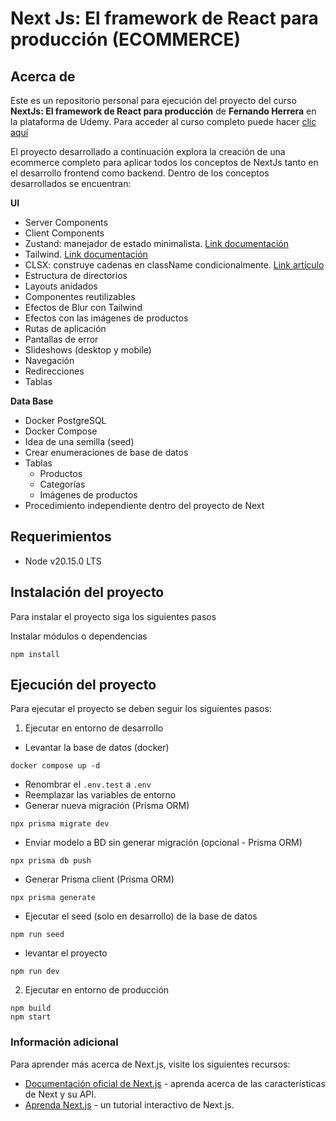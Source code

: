 # Next Js: El framework de React para producción (ECOMMERCE)

## Acerca de

Este es un repositorio personal para ejecución del proyecto del curso **NextJs: El framework de React para producción** de **Fernando Herrera** en la plataforma de Udemy. Para acceder al curso completo puede hacer [clic aquí](https://www.udemy.com/course/nextjs-fh/)

El proyecto desarrollado a continuación explora la creación de una ecommerce completo para aplicar todos los conceptos de NextJs tanto en el desarrollo frontend como backend. Dentro de los conceptos desarrollados se encuentran:

**UI**

- Server Components
- Client Components
- Zustand: manejador de estado minimalista. [Link documentación](https://docs.pmnd.rs/zustand/getting-started/introduction)
- Tailwind. [Link documentación](https://tailwindcss.com/docs/installation)
- CLSX: construye cadenas en className condicionalmente. [Link artículo](https://medium.com/@fortune.nwuneke/an-extensive-tutorial-on-using-clsx-in-react-projects-5e41205df8e2)
- Estructura de directorios
- Layouts anidados
- Componentes reutilizables
- Efectos de Blur con Tailwind
- Efectos con las imágenes de productos
- Rutas de aplicación
- Pantallas de error
- Slideshows (desktop y mobile)
- Navegación
- Redirecciones
- Tablas

**Data Base**

- Docker PostgreSQL
- Docker Compose
- Idea de una semilla (seed)
- Crear enumeraciones de base de datos
- Tablas
  - Productos
  - Categorías
  - Imágenes de productos
- Procedimiento independiente dentro del proyecto de Next

## Requerimientos

- Node v20.15.0 LTS

## Instalación del proyecto

Para instalar el proyecto siga los siguientes pasos

Instalar módulos o dependencias

```
npm install
```

## Ejecución del proyecto

Para ejecutar el proyecto se deben seguir los siguientes pasos:

1. Ejecutar en entorno de desarrollo

- Levantar la base de datos (docker)

```
docker compose up -d
```

- Renombrar el `.env.test` a `.env`
- Reemplazar las variables de entorno
- Generar nueva migración (Prisma ORM)

```
npx prisma migrate dev
```

- Enviar modelo a BD sin generar migración (opcional - Prisma ORM)

```
npx prisma db push
```

- Generar Prisma client (Prisma ORM)

```
npx prisma generate
```

- Ejecutar el seed (solo en desarrollo) de la base de datos

```
npm run seed
```

- levantar el proyecto

```
npm run dev
```

2. Ejecutar en entorno de producción

```
npm build
npm start
```

### Información adicional

Para aprender más acerca de Next.js, visite los siguientes recursos:

- [Documentación oficial de Next.js](https://nextjs.org/docs) - aprenda acerca de las características de Next y su API.
- [Aprenda Next.js](https://nextjs.org/learn) - un tutorial interactivo de Next.js.

